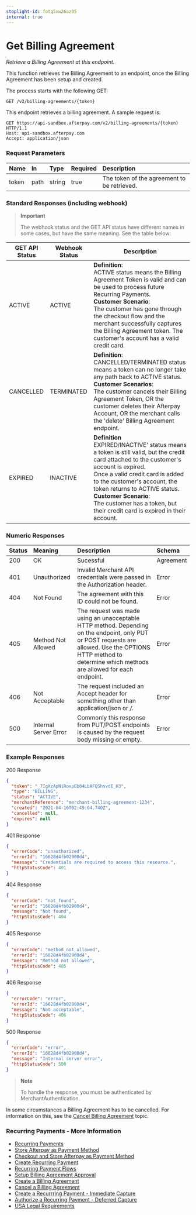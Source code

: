 ```yaml
---
stoplight-id: fotq5xw26az05
internal: true
---
```


# Get Billing Agreement

_Retrieve a Billing Agreement at this endpoint._

This function retrieves the Billing Agreement to an endpoint, once the Billing Agreement has been setup and created.

The process starts with the following GET:

`GET /v2/billing-agreements/{token}`

This endpoint retrieves a billing agreement. A sample request is:

```http
GET https://api-sandbox.afterpay.com/v2/billing-agreements/{token} HTTP/1.1
Host: api-sandbox.afterpay.com
Accept: application/json
```

### Request Parameters

| Name  | In   | Type   | Required | Description                                 |
| :---- | :--- | :----- | :------- | :------------------------------------------ |
| token | path | string | true     | The token of the agreement to be retrieved. |

### Standard Responses (including webhook)

<!-- theme: warning -->

> **Important**
>
> The webhook status and the GET API status have different names in some cases, but have the same meaning. See the table below:

| GET API Status | Webhook Status | Description                                                                                                                                                                                                                                                                                                                                                      |
| -------------- | -------------- | ---------------------------------------------------------------------------------------------------------------------------------------------------------------------------------------------------------------------------------------------------------------------------------------------------------------------------------------------------------------- |
| ACTIVE         | ACTIVE         | **Definition**:<br> ACTIVE status means the Billing Agreement Token is valid and can be used to process future Recurring Payments. <br>**Customer Scenario**: <br>The customer has gone through the checkout flow and the merchant successfully captures the Billing Agreement token. The customer's account has a valid credit card.                            |
| CANCELLED      | TERMINATED     | **Definition**:<br> CANCELLED/TERMINATED status means a token can no longer take any path back to ACTIVE status. <br> **Customer Scenarios**: <br> The customer cancels their Billing Agreement Token, OR the customer deletes their Afterpay Account, OR the merchant calls the 'delete' Billing Agreement endpoint.                                            |
| EXPIRED        | INACTIVE       | **Definition** <br> EXPIRED/INACTIVE' status means a token is still valid, but the credit card attached to the customer's account is expired. <br> Once a valid credit card is added to the customer's account, the token returns to ACTIVE status. <br> **Customer Scenario**:<br> The customer has a token, but their credit card is expired in their account. |

### Numeric Responses

| Status | Meaning               | Description                                                                                                                                                                                                     | Schema    |
| :----- | :-------------------- | :-------------------------------------------------------------------------------------------------------------------------------------------------------------------------------------------------------------- | :-------- |
| 200    | OK                    | Sucessful                                                                                                                                                                                                       | Agreement |
| 401    | Unauthorized          | Invalid Merchant API credentials were passed in the Authorization header.                                                                                                                                       | Error     |
| 404    | Not Found             | The agreement with this ID could not be found.                                                                                                                                                                  | Error     |
| 405    | Method Not Allowed    | The request was made using an unacceptable HTTP method. Depending on the endpoint, only PUT or POST requests are allowed. Use the OPTIONS HTTP method to determine which methods are allowed for each endpoint. | Error     |
| 406    | Not Acceptable        | The request included an Accept header for something other than application/json or _/_.                                                                                                                         | Error     |
| 500    | Internal Server Error | Commonly this response from PUT/POST endpoints is caused by the request body  missing or empty.                                                                                                                 | Error     |

### Example Responses

200 Response

```json
{
  "token": "_7IgXzApNiRoxpEb04LbAFQShsvdE_H3",
  "type": "BILLING",
  "status": "ACTIVE",
  "merchantReference": "merchant-billing-agreement-1234",
  "created": "2021-04-16T02:49:04.740Z",
  "cancelled": null,
  "expires": null
}
```

401 Response

```json
{
  "errorCode": "unauthorized",
  "errorId": "16628d4fb02900d4",
  "message": "Credentials are required to access this resource.",
  "httpStatusCode": 401
}
```

404 Response

```json
{
  "errorCode": "not_found",
  "errorId": "16628d4fb02900d4",
  "message": "Not found",
  "httpStatusCode": 404
}
```

405 Response

```json
{
  "errorCode": "method_not_allowed",
  "errorId": "16628d4fb02900d4",
  "message": "Method not allowed",
  "httpStatusCode": 405
}
```

406 Response

```json
{
  "errorCode": "error",
  "errorId": "16628d4fb02900d4",
  "message": "Not acceptable",
  "httpStatusCode": 406
}
```

500 Response

```json
{
  "errorCode": "error",
  "errorId": "16628d4fb02900d4",
  "message": "Internal server error",
  "httpStatusCode": 500
}
```

> **Note**
>
> To handle the response, you must be authenticated by MerchantAuthentication.

In some circumstances a Billing Agreement has to be cancelled. For information on this, see the [Cancel Billing Agreement](Cancel-Billing-Agreement.md) topic.

### Recurring Payments - More Information

- [Recurring Payments](Recurring-Payments.md)
- [Store Afterpay as Payment Method](Store-Afterpay-as-Payment-Method.md)
- [Checkout and Store Afterpay as Payment Method](Checkout-and-Store-Afterpay-as-Payment-Method.md)
- [Create Recurring Payment](Create-Recurring-Payment.md)
- [Recurring Payment Flows](Recurring-Payments-Flows.md)
- [Setup Billing Agreement Approval](Setup-Billing-Agreement-Approval.md)
- [Create a Billing Agreement](Create-Billing-Agreement.md)
- [Cancel a Billing Agreement](Cancel-Billing-Agreement.md)
- [Create a Recurrring Payment - Immediate Capture](Create-Recurring-Payment-ic.md)
- [Authorize a Recurring Payment - Deferred Capture](Authorize-Recurring-Payment-dc.md)
- [USA Legal Requirements](USA-Legal-Requirements.md)
